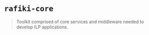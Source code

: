 # `rafiki-core`

> Toolkit comprised of core services and middleware needed to develop ILP applications.